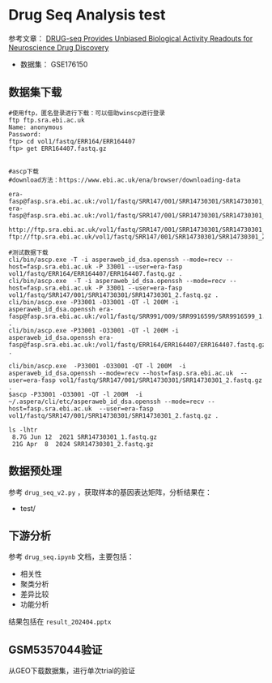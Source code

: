 

# Drug Seq Analysis test

参考文章： [DRUG-seq Provides Unbiased Biological Activity Readouts for Neuroscience Drug Discovery](https://pubs.acs.org/doi/10.1021/acschembio.1c00920)

+ 数据集： GSE176150

## 数据集下载


```
#使用ftp，匿名登录进行下载：可以借助winscp进行登录
ftp ftp.sra.ebi.ac.uk
Name: anonymous
Password:
ftp> cd vol1/fastq/ERR164/ERR164407
ftp> get ERR164407.fastq.gz


#ascp下载
#download方法：https://www.ebi.ac.uk/ena/browser/downloading-data

era-fasp@fasp.sra.ebi.ac.uk:/vol1/fastq/SRR147/001/SRR14730301/SRR14730301_1.fastq.gz
era-fasp@fasp.sra.ebi.ac.uk:/vol1/fastq/SRR147/001/SRR14730301/SRR14730301_2.fastq.gz

http://ftp.sra.ebi.ac.uk/vol1/fastq/SRR147/001/SRR14730301/SRR14730301_2.fastq.gz	
ftp://ftp.sra.ebi.ac.uk/vol1/fastq/SRR147/001/SRR14730301/SRR14730301_2.fastq.gz	

#测试数据下载
cli/bin/ascp.exe -T -i asperaweb_id_dsa.openssh --mode=recv --host=fasp.sra.ebi.ac.uk -P 33001 --user=era-fasp vol1/fastq/ERR164/ERR164407/ERR164407.fastq.gz .
cli/bin/ascp.exe  -T -i asperaweb_id_dsa.openssh --mode=recv --host=fasp.sra.ebi.ac.uk -P 33001 --user=era-fasp vol1/fastq/SRR147/001/SRR14730301/SRR14730301_2.fastq.gz .
cli/bin/ascp.exe -P33001 -O33001 -QT -l 200M -i asperaweb_id_dsa.openssh era-fasp@fasp.sra.ebi.ac.uk:/vol1/fastq/SRR991/009/SRR9916599/SRR9916599_1.fastq.gz .
cli/bin/ascp.exe -P33001 -O33001 -QT -l 200M -i asperaweb_id_dsa.openssh era-fasp@fasp.sra.ebi.ac.uk:/vol1/fastq/ERR164/ERR164407/ERR164407.fastq.gz .

cli/bin/ascp.exe  -P33001 -O33001 -QT -l 200M  -i asperaweb_id_dsa.openssh --mode=recv --host=fasp.sra.ebi.ac.uk  --user=era-fasp vol1/fastq/SRR147/001/SRR14730301/SRR14730301_2.fastq.gz .
$ascp -P33001 -O33001 -QT -l 200M  -i ~/.aspera/cli/etc/asperaweb_id_dsa.openssh --mode=recv --host=fasp.sra.ebi.ac.uk  --user=era-fasp vol1/fastq/SRR147/001/SRR14730301/SRR14730301_2.fastq.gz .

ls -lhtr
 8.7G Jun 12  2021 SRR14730301_1.fastq.gz
 21G Apr  8  2024 SRR14730301_2.fastq.gz

```


## 数据预处理

参考 `drug_seq_v2.py` ，获取样本的基因表达矩阵，分析结果在：

 + test/



## 下游分析

参考 `drug_seq.ipynb` 文档，主要包括：

+ 相关性
+ 聚类分析
+ 差异比较
+ 功能分析

结果包括在 `result_202404.pptx`


## GSM5357044验证

从GEO下载数据集，进行单次trial的验证

